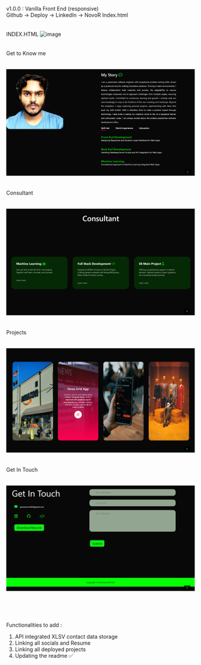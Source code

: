 v1.0.0 : Vanilla Front End (responsive)
<br>Github -> Deploy -> LinkedIn -> NovoR
Index.html
<br>
<br>
<br>
INDEX.HTML
![image](https://github.com/gracemann365/portfolio28/assets/95162905/cfb5f083-9e84-4128-9e92-f0982c8a18c8)
<br>
<br>
<br>
Get to Know me
<br>
<br>
<br>
![Alt text](<Screenshot 2023-07-30 003710.png>)
<br>
<br>
<br>
Consultant
<br>
<br>
<br>
![Alt text](<Screenshot 2023-07-30 003717.png>)
<br>
<br>
<br>
Projects
<br>
<br>
<br>
![Alt text](<Screenshot 2023-07-30 003755.png>)
<br>
<br>
<br>
Get In Touch
<br>
<br>
<br>
![Alt text](<Screenshot 2023-07-30 003804.png>)

<br>
<br>
<br>

Functionalities to add :
<ol>
<li>  API integrated XLSV contact data storage </li>
<li>  Linking all socials and Resume  </li>
<li>  Linking all deployed projects  </li>
<li>  Updating the readme ✅ </li>
</ol>






